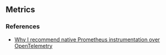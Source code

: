 ## Metrics

### References

- [Why I recommend native Prometheus instrumentation over OpenTelemetry](https://promlabs.com/blog/2025/07/17/why-i-recommend-native-prometheus-instrumentation-over-opentelemetry/)
